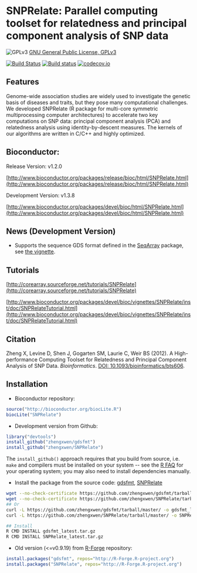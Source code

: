 SNPRelate: Parallel computing toolset for relatedness and principal component analysis of SNP data
====

![GPLv3](http://www.gnu.org/graphics/gplv3-88x31.png)
[GNU General Public License, GPLv3](http://www.gnu.org/copyleft/gpl.html)

[![Build Status](https://travis-ci.org/zhengxwen/SNPRelate.png)](https://travis-ci.org/zhengxwen/SNPRelate)
[![Build status](https://ci.appveyor.com/api/projects/status/odo1jcrxg65k748g?svg=true)](https://ci.appveyor.com/project/zhengxwen/snprelate)
[![codecov.io](https://codecov.io/github/Bioconductor-mirror/SNPRelate/coverage.svg?branch=master)](https://codecov.io/github/Bioconductor-mirror/SNPRelate?branch=master)


## Features

Genome-wide association studies are widely used to investigate the genetic basis of diseases and traits, but they pose many computational challenges. We developed SNPRelate (R package for multi-core symmetric multiprocessing computer architectures) to accelerate two key computations on SNP data: principal component analysis (PCA) and relatedness analysis using identity-by-descent measures. The kernels of our algorithms are written in C/C++ and highly optimized.


## Bioconductor:

Release Version: v1.2.0

[http://www.bioconductor.org/packages/release/bioc/html/SNPRelate.html](http://www.bioconductor.org/packages/release/bioc/html/SNPRelate.html)

Development Version: v1.3.8

[http://www.bioconductor.org/packages/devel/bioc/html/SNPRelate.html](http://www.bioconductor.org/packages/devel/bioc/html/SNPRelate.html)


## News (Development Version)

* Supports the sequence GDS format defined in the [SeqArray](http://www.bioconductor.org/packages/devel/bioc/html/SeqArray.html) package, see [the vignette](http://www.bioconductor.org/packages/devel/bioc/vignettes/SeqArray/inst/doc/AnalysisTutorial.html).


## Tutorials

[http://corearray.sourceforge.net/tutorials/SNPRelate](http://corearray.sourceforge.net/tutorials/SNPRelate)

[http://www.bioconductor.org/packages/devel/bioc/vignettes/SNPRelate/inst/doc/SNPRelateTutorial.html](http://www.bioconductor.org/packages/devel/bioc/vignettes/SNPRelate/inst/doc/SNPRelateTutorial.html)


## Citation

Zheng X, Levine D, Shen J, Gogarten SM, Laurie C, Weir BS (2012). A High-performance Computing Toolset for Relatedness and Principal Component Analysis of SNP Data. *Bioinformatics*. [DOI: 10.1093/bioinformatics/bts606](http://dx.doi.org/10.1093/bioinformatics/bts606).


## Installation

* Bioconductor repository:
```R
source("http://bioconductor.org/biocLite.R")
biocLite("SNPRelate")
```

* Development version from Github:
```R
library("devtools")
install_github("zhengxwen/gdsfmt")
install_github("zhengxwen/SNPRelate")
```
The `install_github()` approach requires that you build from source, i.e. `make` and compilers must be installed on your system -- see the [R FAQ](http://cran.r-project.org/faqs.html) for your operating system; you may also need to install dependencies manually.


* Install the package from the source code:
[gdsfmt](https://github.com/zhengxwen/gdsfmt/tarball/master),
[SNPRelate](https://github.com/zhengxwen/SNPRelate/tarball/master)
```sh
wget --no-check-certificate https://github.com/zhengxwen/gdsfmt/tarball/master -O gdsfmt_latest.tar.gz
wget --no-check-certificate https://github.com/zhengxwen/SNPRelate/tarball/master -O SNPRelate_latest.tar.gz
## Or
curl -L https://github.com/zhengxwen/gdsfmt/tarball/master/ -o gdsfmt_latest.tar.gz
curl -L https://github.com/zhengxwen/SNPRelate/tarball/master/ -o SNPRelate_latest.tar.gz

## Install
R CMD INSTALL gdsfmt_latest.tar.gz
R CMD INSTALL SNPRelate_latest.tar.gz
```


* Old version (<=v0.9.19) from [R-Forge](http://R-Forge.R-project.org) repository:
```R
install.packages("gdsfmt", repos="http://R-Forge.R-project.org")
install.packages("SNPRelate", repos="http://R-Forge.R-project.org")
```
